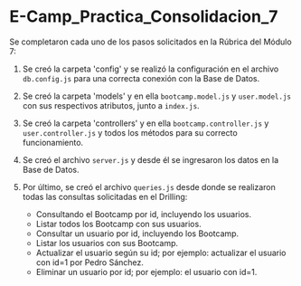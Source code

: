 # E-Camp_Practica_Consolidacion_7

Se completaron cada uno de los pasos solicitados en la Rúbrica del Módulo 7:

1. Se creó la carpeta 'config' y se realizó la configuración en el archivo `db.config.js` para una correcta conexión con la Base de Datos.

2. Se creó la carpeta 'models' y en ella `bootcamp.model.js` y `user.model.js` con sus respectivos atributos, junto a `index.js`.

3. Se creó la carpeta 'controllers' y en ella `bootcamp.controller.js` y `user.controller.js` y todos los métodos para su correcto funcionamiento.

4. Se creó el archivo `server.js` y desde él se ingresaron los datos en la Base de Datos.

5. Por último, se creó el archivo `queries.js` desde donde se realizaron todas las consultas solicitadas en el Drilling:
   - Consultando el Bootcamp por id, incluyendo los usuarios.
   - Listar todos los Bootcamp con sus usuarios.
   - Consultar un usuario por id, incluyendo los Bootcamp.
   - Listar los usuarios con sus Bootcamp.
   - Actualizar el usuario según su id; por ejemplo: actualizar el usuario con id=1 por Pedro Sánchez.
   - Eliminar un usuario por id; por ejemplo: el usuario con id=1.
